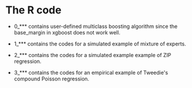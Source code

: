 # The R code 

- 0_*** contains user-defined multiclass boosting algorithm since the base_margin in xgboost does not work well.

- 1_*** contains the codes for a simulated example of mixture of experts.

- 2_*** contains the codes for a simulated example  example of ZIP regression.

- 3_*** contains the codes for an empirical example of Tweedie's compound Poisson regression.

